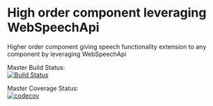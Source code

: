 # High order component leveraging WebSpeechApi 

Higher order component giving speech functionality extension to any component by leveraging WebSpeechApi

Master Build Status: <br/>
[![Build Status](https://travis-ci.com/adityasabnis/get-talking.svg?branch=master)](https://travis-ci.com/adityasabnis/get-talking)

Master Coverage Status: <br/>
[![codecov](https://codecov.io/gh/adityasabnis/get-talking/branch/master/graph/badge.svg)](https://codecov.io/gh/adityasabnis/get-talking)
